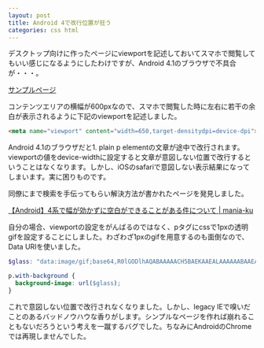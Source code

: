 ```yaml
---
layout: post
title: Android 4で改行位置が狂う
categories: css html
---
```

デスクトップ向けに作ったページにviewportを記述しておいてスマホで閲覧してもいい感じになるようにしたわけですが、Android 4.1のブラウザで不具合が・・・。

[サンプルページ](http://cdpn.io/dehwx)

コンテンツエリアの横幅が600pxなので、スマホで閲覧した時に左右に若干の余白が表示されるように下記のviewportを記述しました。

``` html
<meta name="viewport" content="width=650,target-densitydpi=device-dpi">
```

Android 4.1のブラウザだと1. plain p elementの文章が途中で改行されます。viewportの値をdevice-widthに設定すると文章が意図しない位置で改行するということはなくなります。しかし、iOSのsafariで意図しない表示結果になってしまいます。実に困りものです。

同僚にまで検索を手伝ってもらい解決方法が書かれたページを発見しました。

[【Android】4系で幅が効かずに空白ができることがある件について | mania-ku](http://mania-ku.info/?p=304)

自分の場合、viewportの設定をがんばるのではなく、pタグにcssで1pxの透明gifを設定することにしました。わざわざ1pxのgifを用意するのも面倒なので、Data URIを使いました。

``` scss
$glass: "data:image/gif;base64,R0lGODlhAQABAAAAACH5BAEKAAEALAAAAAABAAEAAAICTAEAOw==";

p.with-background {
  background-image: url($glass);
}
```

これで意図しない位置で改行されなくなりました。しかし、legacy IEで嗅いだことのあるバッドノウハウな香りがします。シンプルなページを作れば崩れることもないだろうという考えを一蹴するバグでした。ちなみにAndroidのChromeでは再現しませんでした。

